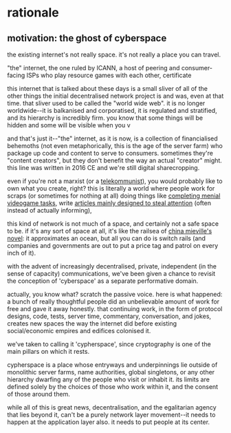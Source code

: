 # rationale

## motivation: the ghost of cyberspace

the existing internet's not really space. it's not really a place you can
travel.

"the" internet, the one ruled by ICANN, a host of peering and consumer-facing ISPs  who play
resource games with each other, certificate 

this internet that is talked about these days is a small sliver of all of the
other things the initial decentralised network project is and was, even at that
time. that sliver used to be called the "world wide web". it is no longer
worldwide--it is balkanised and corporatised, it is regulated and stratified,
and its hierarchy is incredibly firm. you know that some things will be hidden
and some will be visible when you v

and that's just it--"the" internet, as it is now, is a collection of
financialised behemoths (not even metaphorically, this is the age of the server
farm) who package up code and content to serve to consumers. sometimes they're
"content creators", but they don't benefit the way an actual "creator"
might. this line was written in 2016 CE and we're still digital sharecropping.

even if you're not a marxist (or a
[telekommunist](http://telekommunisten.net/the-telekommunist-manifesto/)), you
would probably like to own what you create, right? this is literally a world
where people work for scraps (or sometimes for nothing at all) doing things like
[completing menial videogame tasks](http://www.nickyee.com/pubs/Yee%20-%20Labor%20of%20Fun%20(2006).pdf),
write
[articles mainly designed to steal attention](http://www.theguardian.com/media/2016/apr/10/twitter-ev-williams-medium-content-fast-food)
(often instead of actually informing),

this kind of network is not much of a space, and certainly not a safe space to
be. if it's any sort of space at all, it's like the railsea of
[china mieville's novel](https://en.wikipedia.org/wiki/Railsea): it approximates
an ocean, but all you can do is switch rails (and companies and governments are
out to put a price tag and patrol on every inch of it).

with the advent of increasingly decentralised, private, independent (in the
sense of capacity) communications, we've been given a chance to revisit the
conception of 'cyberspace' as a separate performative domain.

actually, you know what? scratch the passive voice. here is what happened: a
bunch of really thoughtful people did an unbelievable amount of work for free
and gave it away honestly. that continuing work, in the form of protocol
designs, code, tests, server time, commentary, conversation, and jokes, creates
new spaces the way the internet did before existing social/economic empires and
edifices colonised it.

we've taken to calling it 'cypherspace', since cryptography is one of the main
pillars on which it rests.

cypherspace is a place whose entryways and underpinnings lie outside of
monolithic server farms, name authorities, global singletons, or any other
hierarchy dwarfing any of the people who visit or inhabit it. its limits are
defined solely by the choices of those who work within it, and the consent of
those around them.

while all of this is great news, decentralisation, and the egalitarian agency
that lies beyond it, can't be a purely network layer movement--it needs to
happen at the application layer also. it needs to put people at its center.
